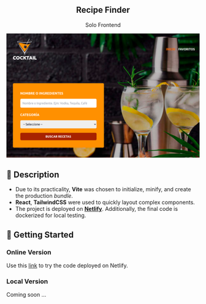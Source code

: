 <div align="center">
  <h2>Recipe Finder</h2>
  <p>
    Solo Frontend
  </p>
  <img src="portada.png"></img>
</div>

## 📜 Description

- Due to its practicality, **Vite** was chosen to initialize, minify, and create the production *bundle*.
- **React**, **TailwindCSS** were used to quickly layout complex components.
- The project is deployed on [**Netlify**](https://bespoke-haupia-b6aac1.netlify.app/). Additionally, the final code is dockerized for local testing.

## 🚀 Getting Started

### **Online Version**

Use this [link](https://bespoke-haupia-b6aac1.netlify.app/ "Test Demo") to try the code deployed on Netlify.


### **Local Version**
Coming soon ...